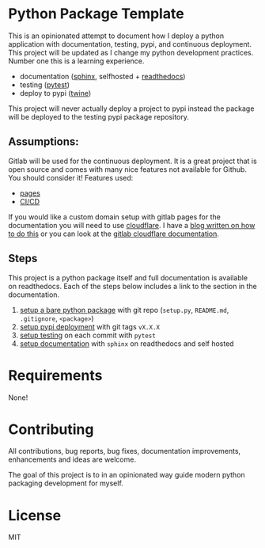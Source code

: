 # Python Package Template

This is an opinionated attempt to document how I deploy a python
application with documentation, testing, pypi, and continuous
deployment. This project will be updated as I change my python
development practices. Number one this is a learning experience.

 - documentation ([sphinx](http://www.sphinx-doc.org/en/stable/), selfhosted + [readthedocs](https://readthedocs.org/))
 - testing ([pytest](https://docs.pytest.org/en/latest/))
 - deploy to pypi ([twine](https://github.com/pypa/twine))

This project will never actually deploy a project to pypi instead the
package will be deployed to the testing pypi package repository.

## Assumptions:

Gitlab will be used for the continuous deployment. It is a great
project that is open source and comes with many nice features not
available for Github. You should consider it! Features used:

 - [pages](https://docs.gitlab.com/ee/user/project/pages/index.html)
 - [CI/CD](https://about.gitlab.com/features/gitlab-ci-cd/)

If you would like a custom domain setup with gitlab pages for the
documentation you will need to use
[cloudflare](https://www.cloudflare.com/). I have a [blog written on
how to do
this](https://chrisostrouchov.com/posts/hugo_static_site_deployment/)
or you can look at the [gitlab cloudflare
documentation](https://about.gitlab.com/2017/02/07/setting-up-gitlab-pages-with-cloudflare-certificates/).

## Steps

This project is a python package itself and full documentation is
available on readthedocs. Each of the steps below includes a link to
the section in the documentation.

1. [setup a bare python package](https://costrouc-python-package-template.readthedocs.io/en/latest/packaging.html) with git repo (`setup.py`, `README.md`, `.gitignore`, `<package>`)
2. [setup pypi deployment](https://costrouc-python-package-template.readthedocs.io/en/latest/pypi.html) with git tags `vX.X.X`
3. [setup testing](https://costrouc-python-package-template.readthedocs.io/en/latest/testing.html) on each commit with `pytest`
4. [setup documentation](https://costrouc-python-package-template.readthedocs.io/en/latest/documentation.html) with `sphinx` on readthedocs and self hosted

# Requirements

None!

# Contributing

All contributions, bug reports, bug fixes, documentation improvements,
enhancements and ideas are welcome.

The goal of this project is to in an opinionated way guide modern
python packaging development for myself.

# License

MIT
